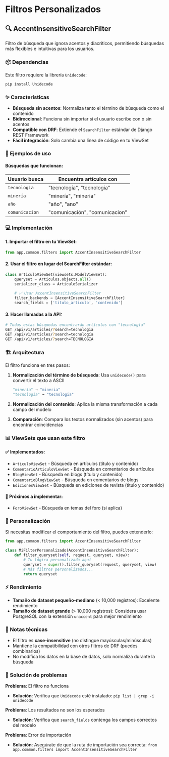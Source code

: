 # Filtros Personalizados

## 🔍 AccentInsensitiveSearchFilter

Filtro de búsqueda que ignora acentos y diacríticos, permitiendo búsquedas más flexibles e intuitivas para los usuarios.

### 📦 Dependencias

Este filtro requiere la librería `Unidecode`:

```bash
pip install Unidecode
```

### ✨ Características

- **Búsqueda sin acentos**: Normaliza tanto el término de búsqueda como el contenido
- **Bidireccional**: Funciona sin importar si el usuario escribe con o sin acentos
- **Compatible con DRF**: Extiende el `SearchFilter` estándar de Django REST Framework
- **Fácil integración**: Solo cambia una línea de código en tu ViewSet

### 🎯 Ejemplos de uso

#### Búsquedas que funcionan:

| Usuario busca | Encuentra artículos con |
|---------------|-------------------------|
| `tecnologia` | "tecnología", "tecnologia" |
| `minería` | "minería", "mineria" |
| `año` | "año", "ano" |
| `comunicacion` | "comunicación", "comunicacion" |

### 💻 Implementación

#### 1. Importar el filtro en tu ViewSet:

```python
from app.common.filters import AccentInsensitiveSearchFilter
```

#### 2. Usar el filtro en lugar del SearchFilter estándar:

```python
class ArticuloViewSet(viewsets.ModelViewSet):
    queryset = Articulos.objects.all()
    serializer_class = ArticuloSerializer
    
    # ✅ Usar AccentInsensitiveSearchFilter
    filter_backends = [AccentInsensitiveSearchFilter]
    search_fields = ['titulo_articulo', 'contenido']
```

#### 3. Hacer llamadas a la API:

```bash
# Todas estas búsquedas encontrarán artículos con "tecnología"
GET /api/v1/articles/?search=tecnologia
GET /api/v1/articles/?search=tecnología
GET /api/v1/articles/?search=TECNOLOGIA
```

### 🏗️ Arquitectura

El filtro funciona en tres pasos:

1. **Normalización del término de búsqueda**: Usa `unidecode()` para convertir el texto a ASCII
   ```python
   "minería" → "mineria"
   "tecnología" → "tecnologia"
   ```

2. **Normalización del contenido**: Aplica la misma transformación a cada campo del modelo

3. **Comparación**: Compara los textos normalizados (sin acentos) para encontrar coincidencias

### 📊 ViewSets que usan este filtro

#### ✅ Implementados:
- `ArticuloViewSet` - Búsqueda en artículos (título y contenido)
- `ComentarioArticuloViewSet` - Búsqueda en comentarios de artículos
- `BlogViewSet` - Búsqueda en blogs (título y contenido)
- `ComentarioBlogViewSet` - Búsqueda en comentarios de blogs
- `EdicionesViewSet` - Búsqueda en ediciones de revista (título y contenido)

#### 🔄 Próximos a implementar:
- `ForoViewSet` - Búsqueda en temas del foro (si aplica)

### 🔧 Personalización

Si necesitas modificar el comportamiento del filtro, puedes extenderlo:

```python
from app.common.filters import AccentInsensitiveSearchFilter

class MiFilterPersonalizado(AccentInsensitiveSearchFilter):
    def filter_queryset(self, request, queryset, view):
        # Tu lógica personalizada aquí
        queryset = super().filter_queryset(request, queryset, view)
        # Más filtros personalizados...
        return queryset
```

### ⚡ Rendimiento

- **Tamaño de dataset pequeño-mediano** (< 10,000 registros): Excelente rendimiento
- **Tamaño de dataset grande** (> 10,000 registros): Considera usar PostgreSQL con la extensión `unaccent` para mejor rendimiento

### 📝 Notas técnicas

- El filtro es **case-insensitive** (no distingue mayúsculas/minúsculas)
- Mantiene la compatibilidad con otros filtros de DRF (puedes combinarlos)
- No modifica los datos en la base de datos, solo normaliza durante la búsqueda

### 🐛 Solución de problemas

**Problema**: El filtro no funciona
- **Solución**: Verifica que `Unidecode` esté instalado: `pip list | grep -i unidecode`

**Problema**: Los resultados no son los esperados
- **Solución**: Verifica que `search_fields` contenga los campos correctos del modelo

**Problema**: Error de importación
- **Solución**: Asegúrate de que la ruta de importación sea correcta: `from app.common.filters import AccentInsensitiveSearchFilter`

